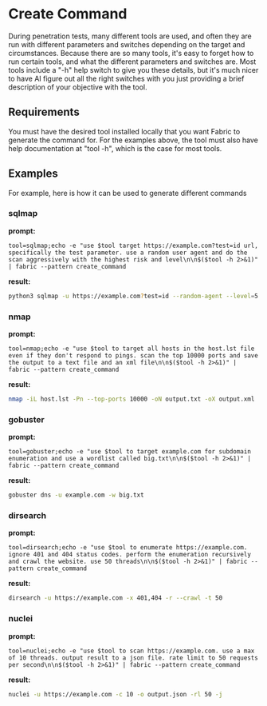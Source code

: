 # Create Command

During penetration tests, many different tools are used, and often they are run with different parameters and switches depending on the target and circumstances. Because there are so many tools, it's easy to forget how to run certain tools, and what the different parameters and switches are. Most tools include a "-h" help switch to give you these details, but it's much nicer to have AI figure out all the right switches with you just providing a brief description of your objective with the tool.

## Requirements

You must have the desired tool installed locally that you want Fabric to generate the command for. For the examples above, the tool must also have help documentation at "tool -h", which is the case for most tools.

## Examples

For example, here is how it can be used to generate different commands

### sqlmap

**prompt:**

```console
tool=sqlmap;echo -e "use $tool target https://example.com?test=id url, specifically the test parameter. use a random user agent and do the scan aggressively with the highest risk and level\n\n$($tool -h 2>&1)" | fabric --pattern create_command
```

**result:**

```sh
python3 sqlmap -u https://example.com?test=id --random-agent --level=5 --risk=3 -p test
```

### nmap

**prompt:**

```console
tool=nmap;echo -e "use $tool to target all hosts in the host.lst file even if they don't respond to pings. scan the top 10000 ports and save the output to a text file and an xml file\n\n$($tool -h 2>&1)" | fabric --pattern create_command
```

**result:**

```sh
nmap -iL host.lst -Pn --top-ports 10000 -oN output.txt -oX output.xml
```

### gobuster

**prompt:**

```console
tool=gobuster;echo -e "use $tool to target example.com for subdomain enumeration and use a wordlist called big.txt\n\n$($tool -h 2>&1)" | fabric --pattern create_command
```

**result:**

```sh
gobuster dns -u example.com -w big.txt
```

### dirsearch

**prompt:**

```console
tool=dirsearch;echo -e "use $tool to enumerate https://example.com. ignore 401 and 404 status codes. perform the enumeration recursively and crawl the website. use 50 threads\n\n$($tool -h 2>&1)" | fabric --pattern create_command
```

**result:**

```sh
dirsearch -u https://example.com -x 401,404 -r --crawl -t 50
```

### nuclei

**prompt:**

```console
tool=nuclei;echo -e "use $tool to scan https://example.com. use a max of 10 threads. output result to a json file. rate limit to 50 requests per second\n\n$($tool -h 2>&1)" | fabric --pattern create_command
```

**result:**

```sh
nuclei -u https://example.com -c 10 -o output.json -rl 50 -j
```
